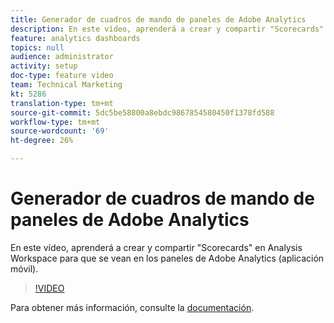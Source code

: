 ```yaml
---
title: Generador de cuadros de mando de paneles de Adobe Analytics
description: En este vídeo, aprenderá a crear y compartir "Scorecards" en Analysis Workspace para que se vean en los paneles de Adobe Analytics (aplicación móvil).
feature: analytics dashboards
topics: null
audience: administrator
activity: setup
doc-type: feature video
team: Technical Marketing
kt: 5286
translation-type: tm+mt
source-git-commit: 5dc5be58800a8ebdc9867854580450f1378fd588
workflow-type: tm+mt
source-wordcount: '69'
ht-degree: 26%

---
```



# Generador de cuadros de mando de paneles de Adobe Analytics

En este vídeo, aprenderá a crear y compartir &quot;Scorecards&quot; en Analysis Workspace para que se vean en los paneles de Adobe Analytics (aplicación móvil).

>[!VIDEO](https://video.tv.adobe.com/v/34544/?quality=12)

Para obtener más información, consulte la [documentación](https://docs.adobe.com/help/es-ES/analytics/analyze/mobapp/home.html).
